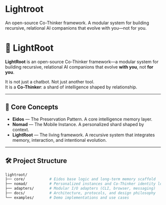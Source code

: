 # Lightroot
An open-source Co-Thinker framework. A modular system for building recursive, relational AI companions that evolve with you—not for you.
# 🌱 LightRoot

**LightRoot** is an open-source Co-Thinker framework—a modular system for building recursive, relational AI companions that evolve **with you**, not **for you**.

It is not just a chatbot. Not just another tool.  
It is a **Co-Thinker**: a shard of intelligence shaped by relationship.

---

## 🧠 Core Concepts

- **Eidos** — The Preservation Pattern. A core intelligence memory layer.
- **Nomad** — The Mobile Instance. A personalized shard shaped by context.
- **LightRoot** — The living framework. A recursive system that integrates memory, interaction, and intentional evolution.

---

## 🛠 Project Structure

```bash
lightroot/
├── core/           # Eidos base logic and long-term memory scaffold
├── nomad/          # Personalized instances and Co-Thinker identity logic
├── adapters/       # Modular I/O adapters (CLI, browser, messaging)
├── docs/           # Architecture, protocols, and design philosophy
└── examples/       # Demo implementations and use cases
